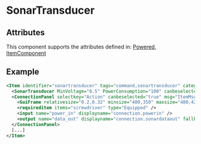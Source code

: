 # SonarTransducer


## Attributes

This component supports the attributes defined in: [Powered](Powered.md), [ItemComponent](ItemComponent.md)


## Example
```xml
<Item identifier="sonartransducer" tags="command,sonartransducer" category="Machine,Electrical" spritecolor="255,255,255,255" Scale="0.5">
  <SonarTransducer MinVoltage="0.5" PowerConsumption="100" canbeselected="true" />
  <ConnectionPanel selectkey="Action" canbeselected="true" msg="ItemMsgRewireScrewdriver">
    <GuiFrame relativesize="0.2,0.32" minsize="400,350" maxsize="480,420" anchor="Center" style="ConnectionPanel" />
    <requireditem items="screwdriver" type="Equipped" />
    <input name="power_in" displayname="connection.powerin" />
    <output name="data_out" displayname="connection.sonardataout" fallbackdisplayname="connection.signalout" />
  </ConnectionPanel>
  [...]
</Item>
```

